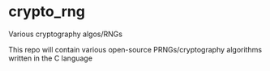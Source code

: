 # crypto_rng
Various cryptography algos/RNGs

This repo will contain various open-source PRNGs/cryptography algorithms written in the C language
